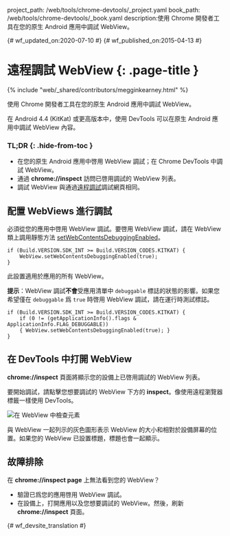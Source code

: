 project_path: /web/tools/chrome-devtools/_project.yaml
book_path: /web/tools/chrome-devtools/_book.yaml
description:使用 Chrome 開發者工具在您的原生 Android 應用中調試 WebView。

{# wf_updated_on:2020-07-10 #}
{# wf_published_on:2015-04-13 #}

# 遠程調試 WebView {: .page-title }

{% include "web/_shared/contributors/megginkearney.html" %}

使用 Chrome 開發者工具在您的原生 Android 應用中調試 WebView。

在 Android 4.4 (KitKat) 或更高版本中，使用 DevTools 可以在原生 Android 應用中調試 WebView 內容。



### TL;DR {: .hide-from-toc }
- 在您的原生 Android 應用中啓用 WebView 調試；在 Chrome DevTools 中調試 WebView。
- 通過 <strong>chrome://inspect</strong> 訪問已啓用調試的 WebView 列表。
- 調試 WebView 與通過<a href='/web/tools/chrome-devtools/debug/remote-debugging'>遠程調試</a>調試網頁相同。


## 配置 WebViews 進行調試

必須從您的應用中啓用 WebView 調試。要啓用 WebView 調試，請在 WebView 類上調用靜態方法 [setWebContentsDebuggingEnabled](https://developer.android.com/reference/android/webkit/WebView.html#setWebContentsDebuggingEnabled(boolean))。


    if (Build.VERSION.SDK_INT >= Build.VERSION_CODES.KITKAT) {
        WebView.setWebContentsDebuggingEnabled(true);
    }
    

此設置適用於應用的所有 WebView。

**提示**：WebView 調試**不會**受應用清單中 `debuggable` 標誌的狀態的影響。如果您希望僅在 `debuggable` 爲 `true` 時啓用 WebView 調試，請在運行時測試標誌。


    if (Build.VERSION.SDK_INT >= Build.VERSION_CODES.KITKAT) {
        if (0 != (getApplicationInfo().flags & ApplicationInfo.FLAG_DEBUGGABLE))
        { WebView.setWebContentsDebuggingEnabled(true); }
    }
    

## 在 DevTools 中打開 WebView

**chrome://inspect** 頁面將顯示您的設備上已啓用調試的 WebView 列表。

要開始調試，請點擊您想要調試的 WebView 下方的 **inspect**。像使用遠程瀏覽器標籤一樣使用 DevTools。

![在 WebView 中檢查元素](imgs/webview-debugging.png)

與 WebView 一起列示的灰色圖形表示 WebView 的大小和相對於設備屏幕的位置。如果您的 WebView 已設置標題，標題也會一起顯示。

## 故障排除

在 **chrome://inspect page** 上無法看到您的 WebView？

* 驗證已爲您的應用啓用 WebView 調試。
* 在設備上，打開應用以及您想要調試的 WebView。然後，刷新 **chrome://inspect** 頁面。


{# wf_devsite_translation #}
